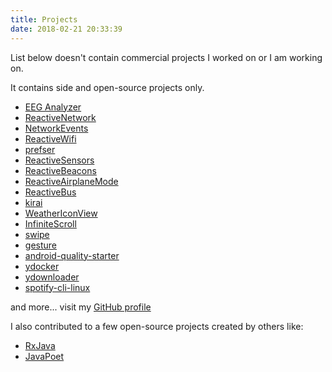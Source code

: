 ```yaml
---
title: Projects
date: 2018-02-21 20:33:39
---
```


List below doesn't contain commercial projects I worked on or I am working on.

It contains side and open-source projects only.

* [EEG Analyzer](https://play.google.com/store/apps/details?id=com.pwittchen.eeganalyzer)
* [ReactiveNetwork](https://github.com/pwittchen/ReactiveNetwork)
* [NetworkEvents](https://github.com/pwittchen/NetworkEvents)
* [ReactiveWifi](https://github.com/pwittchen/ReactiveWiFi)
* [prefser](https://github.com/pwittchen/prefser)
* [ReactiveSensors](https://github.com/pwittchen/ReactiveSensors)
* [ReactiveBeacons](https://github.com/pwittchen/ReactiveBeacons)
* [ReactiveAirplaneMode](https://github.com/pwittchen/ReactiveAirplaneMode)
* [ReactiveBus](https://github.com/pwittchen/ReactiveBus)
* [kirai](https://github.com/pwittchen/kirai)
* [WeatherIconView](https://github.com/pwittchen/WeatherIconView)
* [InfiniteScroll](https://github.com/pwittchen/InfiniteScroll)
* [swipe](https://github.com/pwittchen/swipe)
* [gesture](https://github.com/pwittchen/gesture)
* [android-quality-starter](https://github.com/pwittchen/android-quality-starter)
* [ydocker](https://github.com/pwittchen/ydocker)
* [ydownloader](https://github.com/pwittchen/ydownloader)
* [spotify-cli-linux](https://github.com/pwittchen/spotify-cli-linux)

and more... visit my [GitHub profile](https://github.com/pwittchen)

I also contributed to a few open-source projects created by others like:

* [RxJava](https://github.com/ReactiveX/RxJava/commits?author=pwittchen)
* [JavaPoet](https://github.com/square/Javapoet/commits?author=pwittchen)
